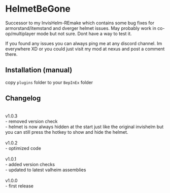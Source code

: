 # HelmetBeGone

Successor to my InvisHelm-REmake which contains some bug fixes for armorstand/itemstand and dverger helmet issues. May probably work in co-op/multiplayer mode but not sure. Dont have a way to test it.

If you found any issues you can always ping me at any discord channel. Im everywhere XD or you could just visit my mod at nexus and post a comment there.

## Installation (manual)

copy `plugins` folder to your `BepInEx` folder

## Changelog

<br/>
v1.0.3<br/>
- removed version check<br/>
- helmet is now always hidden at the start just like the original invishelm but you can still press the hotkey to show and hide the helmet.<br/>
<br/>
v1.0.2<br/>
- optimized code<br/>
<br/>
v1.0.1<br/>
- added version checks<br/>
- updated to latest valheim assemblies<br/>
<br/>
v1.0.0<br/>
- first release

